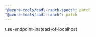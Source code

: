 ```yaml
---
"@azure-tools/cadl-ranch-specs": patch
"@azure-tools/cadl-ranch": patch
---
```


use-endpoint-instead-of-localhost
